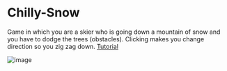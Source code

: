 # Chilly-Snow
Game in which you are a skier who is going down a mountain of snow and you have to dodge the trees (obstacles).
Clicking makes you change direction so you zig zag down.
[Tutorial](https://youtu.be/PBgdRFrJ3Uk)

![image](https://user-images.githubusercontent.com/68016784/163650554-bbd37db7-d004-4d96-8289-b7fc78ce93f2.png)
